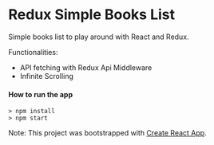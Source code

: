# Redux Simple Books List
Simple books list to play around with React and Redux.

Functionalities:
- API fetching with Redux Api Middleware
- Infinite Scrolling


#### How to run the app

```
> npm install
> npm start
```

Note:
This project was bootstrapped with [Create React App](https://github.com/facebookincubator/create-react-app).
